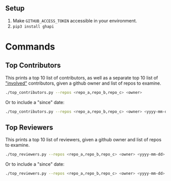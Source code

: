 ## Setup

1. Make `GITHUB_ACCESS_TOKEN` accessible in your environment.
2. `pip3 install ghapi`

# Commands

## Top Contributors
This prints a top 10 list of contributors, as well as a separate top 10 list of ["involved"](https://docs.github.com/en/search-github/searching-on-github/searching-issues-and-pull-requests#search-by-a-user-thats-involved-in-an-issue-or-pull-request) contributors, given a github owner and list of repos to examine.

```sh
./top_contributors.py --repos <repo_a,repo_b,repo_c> <owner>
```
Or to include a "since" date:
```sh
./top_contributors.py --repos <repo_a,repo_b,repo_c> <owner> <yyyy-mm-dd>
```

## Top Reviewers
This prints a top 10 list of reviewers, given a github owner and list of repos to examine.

```sh
./top_reviewers.py --repos <repo_a,repo_b,repo_c> <owner> <yyyy-mm-dd>
```
Or to include a "since" date:
```sh
./top_reviewers.py --repos <repo_a,repo_b,repo_c> <owner> <yyyy-mm-dd>
```
